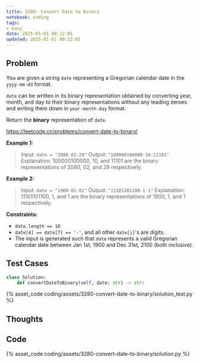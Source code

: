 ```yaml
---
title: 3280. Convert Date to Binary
notebook: coding
tags:
- easy
date: 2025-01-01 00:12:01
updated: 2025-01-01 00:12:01
---
```

## Problem

You are given a string `date` representing a Gregorian calendar date in the `yyyy-mm-dd` format.

`date` can be written in its binary representation obtained by converting year, month, and day to their binary representations without any leading zeroes and writing them down in `year-month-day` format.

Return the **binary** representation of `date`.

<https://leetcode.cn/problems/convert-date-to-binary/>

**Example 1:**

> Input: `date = "2080-02-29"`
> Output: `"100000100000-10-11101"`
> Explanation:
> 100000100000, 10, and 11101 are the binary representations of 2080, 02, and 29 respectively.

**Example 2:**

> Input: `date = "1900-01-01"`
> Output: `"11101101100-1-1"`
> Explanation:
> 11101101100, 1, and 1 are the binary representations of 1900, 1, and 1 respectively.

**Constraints:**

- `date.length == 10`
- `date[4] == date[7] == '-'`, and all other `date[i]`'s are digits.
- The input is generated such that `date` represents a valid Gregorian calendar date between Jan 1st, 1900 and Dec 31st, 2100 (both inclusive).

## Test Cases

``` python
class Solution:
    def convertDateToBinary(self, date: str) -> str:
```

{% asset_code coding/assets/3280-convert-date-to-binary/solution_test.py %}

## Thoughts

## Code

{% asset_code coding/assets/3280-convert-date-to-binary/solution.py %}
